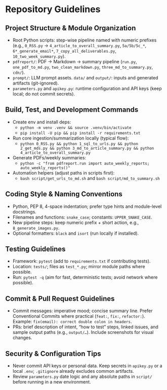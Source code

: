 # Repository Guidelines

## Project Structure & Module Organization
- Root Python scripts: step-wise pipeline named with numeric prefixes (e.g., `0_RSS.py` → `4_article_to_overall_summary.py`, `5a/5b/5c_*`, `6*_generate_email*`, `7_copy_all_deliverables.py`, `10_two_week_summary.py`).
- `pdfreport/`: PDF → Markdown → summary pipeline (`run.py`, `one_pdf_to_md.py`, `two_clean_markdown.py`, `three_md_to_summary.py`, `cdn/`).
- `prompt/`: LLM prompt assets.  `data/` and `output/`: inputs and generated artifacts (git-ignored). 
- `parameters.py` and `apikey.py`: runtime configuration and API keys (keep local; do not commit secrets).

## Build, Test, and Development Commands
- Create env and install deps:
  - `python -m venv .venv && source .venv/bin/activate`
  - `pip install -U pip && pip install -r requirements.txt`
- Run core ingestion/summarization locally (typical flow):
  - `python 0_RSS.py && python 1_sql_to_urls.py && python 2_get_mds.py && python 3_md_to_article_summary.py && python 4_article_to_overall_summary.py`
- Generate PDFs/weekly summaries:
  - `python -c "from pdfreport.run import auto_weekly_reports; auto_weekly_reports()"`
- Automation helpers (adjust paths in scripts first):
  - `bash script/get_urls_to_md.sh` and `bash script/md_to_summary.sh`

## Coding Style & Naming Conventions
- Python, PEP 8, 4-space indentation; prefer type hints and module-level docstrings.
- Filenames and functions: `snake_case`; constants: `UPPER_SNAKE_CASE`.
- New pipeline steps: keep numeric prefix + short action, e.g., `8_generate_images.py`.
- Optional formatters: `black` and `isort` (run locally if installed).

## Testing Guidelines
- Framework: `pytest` (add to `requirements.txt` if contributing tests).
- Location: `tests/`; files as `test_*.py`; mirror module paths where possible.
- Run: `pytest -q` (aim for fast, deterministic tests; avoid network where possible).

## Commit & Pull Request Guidelines
- Commit messages: imperative mood; concise summary line. Prefer Conventional Commits where practical (`feat:`, `fix:`, `refactor:`). Example: `fix(email): correct double colon in headers`.
- PRs: brief description of intent, “how to test” steps, linked issues, and sample output paths (e.g., `output/…`). Include screenshots for visual changes.

## Security & Configuration Tips
- Never commit API keys or personal data. Keep secrets in `apikey.py` or a local `.env`; `.gitignore` already excludes common artifacts.
- Review `parameters.py` date logic and any absolute paths in `script/` before running in a new environment.


